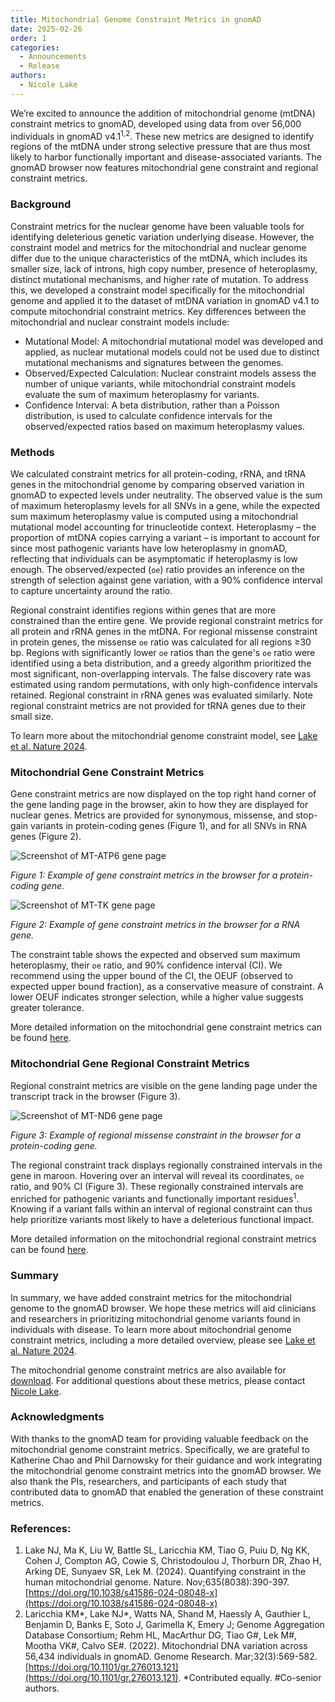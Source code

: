 ```yaml
---
title: Mitochondrial Genome Constraint Metrics in gnomAD
date: 2025-02-26
order: 1
categories:
  - Announcements
  - Release
authors:
  - Nicole Lake
---
```

We’re excited to announce the addition of mitochondrial genome (mtDNA) constraint metrics to gnomAD, developed using data from over 56,000 individuals in gnomAD v4.1<sup>1,2</sup>. These new metrics are designed to identify regions of the mtDNA under strong selective pressure that are thus most likely to harbor functionally important and disease-associated variants. The gnomAD browser now features mitochondrial gene constraint and regional constraint metrics.

<!-- end_excerpt -->

### Background

Constraint metrics for the nuclear genome have been valuable tools for identifying deleterious genetic variation underlying disease. However, the constraint model and metrics for the mitochondrial and nuclear genome differ due to the unique characteristics of the mtDNA, which includes its smaller size, lack of introns, high copy number, presence of heteroplasmy, distinct mutational mechanisms, and higher rate of mutation. To address this, we developed a constraint model specifically for the mitochondrial genome and applied it to the dataset of mtDNA variation in gnomAD v4.1 to compute mitochondrial constraint metrics. Key differences between the mitochondrial and nuclear constraint models include:

* Mutational Model: A mitochondrial mutational model was developed and applied, as nuclear mutational models could not be used due to distinct mutational mechanisms and signatures between the genomes.
* Observed/Expected Calculation: Nuclear constraint models assess the number of unique variants, while mitochondrial constraint models evaluate the sum of maximum heteroplasmy for variants.
* Confidence Interval: A beta distribution, rather than a Poisson distribution, is used to calculate confidence intervals for the observed/expected ratios based on maximum heteroplasmy values.

### Methods

We calculated constraint metrics for all protein-coding, rRNA, and tRNA genes in the mitochondrial genome by comparing observed variation in gnomAD to expected levels under neutrality. The observed value is the sum of maximum heteroplasmy levels for all SNVs in a gene, while the expected sum maximum heteroplasmy value is computed using a mitochondrial mutational model accounting for trinucleotide context. Heteroplasmy – the proportion of mtDNA copies carrying a variant – is important to account for since most pathogenic variants have low heteroplasmy in gnomAD, reflecting that individuals can be asymptomatic if heteroplasmy is low enough. The observed/expected (`oe`) ratio provides an inference on the strength of selection against gene variation, with a 90% confidence interval to capture uncertainty around the ratio.

Regional constraint identifies regions within genes that are more constrained than the entire gene. We provide regional constraint metrics for all protein and rRNA genes in the mtDNA. For regional missense constraint in protein genes, the missense `oe` ratio was calculated for all regions ≥30 bp. Regions with significantly lower `oe` ratios than the gene's `oe` ratio were identified using a beta distribution, and a greedy algorithm prioritized the most significant, non-overlapping intervals. The false discovery rate was estimated using random permutations, with only high-confidence intervals retained. Regional constraint in rRNA genes was evaluated similarly. Note regional constraint metrics are not provided for tRNA genes due to their small size.

To learn more about the mitochondrial genome constraint model, see [Lake et al. Nature 2024](https://www.nature.com/articles/s41586-024-08048-x).

### Mitochondrial Gene Constraint Metrics

Gene constraint metrics are now displayed on the top right hand corner of the gene landing page in the browser, akin to how they are displayed for nuclear genes. Metrics are provided for synonymous, missense, and stop-gain variants in protein-coding genes (Figure 1), and for all SNVs in RNA genes (Figure 2). 

![Screenshot of MT-ATP6 gene page](../images/mt-atp6.png "Figure 1: Example of gene constraint metrics in the browser for a protein-coding gene.")

*Figure 1: Example of gene constraint metrics in the browser for a protein-coding gene.*

![Screenshot of MT-TK gene page](../images/mt-tk.png "Figure 2: Example of gene constraint metrics in the browser for a RNA gene.")

*Figure 2: Example of gene constraint metrics in the browser for a RNA gene.*

The constraint table shows the expected and observed sum maximum heteroplasmy, their `oe` ratio, and 90% confidence interval (CI). We recommend using the upper bound of the CI, the OEUF (observed to expected upper bound fraction), as a conservative measure of constraint. A lower OEUF indicates stronger selection, while a higher value suggests greater tolerance.

More detailed information on the mitochondrial gene constraint metrics can be found [here](https://gnomad.broadinstitute.org/help/mitochondrial-constraint).

### Mitochondrial Gene Regional Constraint Metrics

Regional constraint metrics are visible on the gene landing page under the transcript track in the browser (Figure 3). 

![Screenshot of MT-ND6 gene page](../images/mt-nd6.png "Figure 3: Example of regional missense constraint in the browser for a protein-coding gene.")

*Figure 3: Example of regional missense constraint in the browser for a protein-coding gene.*

The regional constraint track displays regionally constrained intervals in the gene in maroon. Hovering over an interval will reveal its coordinates, `oe` ratio, and 90% CI (Figure 3). These regionally constrained intervals are enriched for pathogenic variants and functionally important residues<sup>1</sup>. Knowing if a variant falls within an interval of regional constraint can thus help prioritize variants most likely to have a deleterious functional impact.

More detailed information on the mitochondrial regional constraint metrics can be found [here](https://gnomad.broadinstitute.org/help/mitochondrial-regional-constraint).

### Summary

In summary, we have added constraint metrics for the mitochondrial genome to the gnomAD browser. We hope these metrics will aid clinicians and researchers in prioritizing mitochondrial genome variants found in individuals with disease. To learn more about mitochondrial genome constraint metrics, including a more detailed overview, please see [Lake et al. Nature 2024](https://www.nature.com/articles/s41586-024-08048-x). 

The mitochondrial genome constraint metrics are also available for [download](https://gnomad.broadinstitute.org/data#v3-mito-constraint). For additional questions about these metrics, please contact [Nicole Lake](mailto:nicole.lake@yale.edu).

### Acknowledgments

With thanks to the gnomAD team for providing valuable feedback on the mitochondrial genome constraint metrics. Specifically, we are grateful to Katherine Chao and Phil Darnowsky for their guidance and work integrating the mitochondrial genome constraint metrics into the gnomAD browser. We also thank the PIs, researchers, and participants of each study that contributed data to gnomAD that enabled the generation of these constraint metrics.

### References:
1. Lake NJ, Ma K, Liu W, Battle SL, Laricchia KM, Tiao G, Puiu D, Ng KK, Cohen J, Compton AG, Cowie S, Christodoulou J, Thorburn DR, Zhao H, Arking DE, Sunyaev SR, Lek M. (2024). Quantifying constraint in the human mitochondrial genome. Nature. Nov;635(8038):390-397. [https://doi.org/10.1038/s41586-024-08048-x](https://doi.org/10.1038/s41586-024-08048-x) 
2. Laricchia KM*, Lake NJ*, Watts NA, Shand M, Haessly A, Gauthier L, Benjamin D, Banks E, Soto J, Garimella K, Emery J; Genome Aggregation Database Consortium; Rehm HL, MacArthur DG, Tiao G#, Lek M#, Mootha VK#, Calvo SE#. (2022). Mitochondrial DNA variation across 56,434 individuals in gnomAD. Genome Research. Mar;32(3):569-582. [https://doi.org/10.1101/gr.276013.121](https://doi.org/10.1101/gr.276013.121). *Contributed equally. #Co-senior authors.
